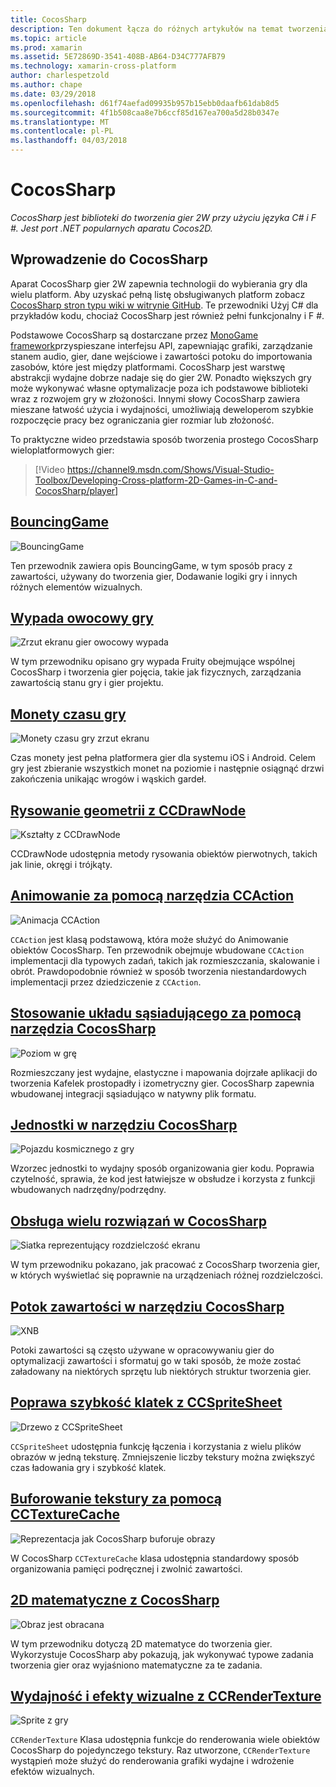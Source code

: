 ```yaml
---
title: CocosSharp
description: Ten dokument łącza do różnych artykułów na temat tworzenia gier z CocosSharp.
ms.topic: article
ms.prod: xamarin
ms.assetid: 5E72869D-3541-408B-AB64-D34C777AFB79
ms.technology: xamarin-cross-platform
author: charlespetzold
ms.author: chape
ms.date: 03/29/2018
ms.openlocfilehash: d61f74aefad09935b957b15ebb0daafb61dab8d5
ms.sourcegitcommit: 4f1b508caa8e7b6ccf85d167ea700a5d28b0347e
ms.translationtype: MT
ms.contentlocale: pl-PL
ms.lasthandoff: 04/03/2018
---
```

# <a name="cocossharp"></a>CocosSharp

_CocosSharp jest biblioteki do tworzenia gier 2W przy użyciu języka C# i F #. Jest port .NET popularnych aparatu Cocos2D._

## <a name="introduction-to-cocossharp"></a>Wprowadzenie do CocosSharp

Aparat CocosSharp gier 2W zapewnia technologii do wybierania gry dla wielu platform. Aby uzyskać pełną listę obsługiwanych platform zobacz [CocosSharp stron typu wiki w witrynie GitHub](https://github.com/mono/CocosSharp/wiki).
Te przewodniki Użyj C# dla przykładów kodu, chociaż CocosSharp jest również pełni funkcjonalny i F #.

Podstawowe CocosSharp są dostarczane przez [MonoGame framework](http://www.monogame.net/)przyspieszane interfejsu API, zapewniając grafiki, zarządzanie stanem audio, gier, dane wejściowe i zawartości potoku do importowania zasobów, które jest między platformami.
CocosSharp jest warstwę abstrakcji wydajne dobrze nadaje się do gier 2W.
Ponadto większych gry może wykonywać własne optymalizacje poza ich podstawowe biblioteki wraz z rozwojem gry w złożoności. Innymi słowy CocosSharp zawiera mieszane łatwość użycia i wydajności, umożliwiają deweloperom szybkie rozpoczęcie pracy bez ograniczania gier rozmiar lub złożoność.

To praktyczne wideo przedstawia sposób tworzenia prostego CocosSharp wieloplatformowych gier:

> [!Video https://channel9.msdn.com/Shows/Visual-Studio-Toolbox/Developing-Cross-platform-2D-Games-in-C-and-CocosSharp/player]

## <a name="bouncinggamegraphics-gamescocossharpbouncing-gamemd"></a>[BouncingGame](~/graphics-games/cocossharp/bouncing-game.md)

![BouncingGame](images/bouncing-game.png "BouncingGame")

Ten przewodnik zawiera opis BouncingGame, w tym sposób pracy z zawartości, używany do tworzenia gier, Dodawanie logiki gry i innych różnych elementów wizualnych.

## <a name="fruity-falls-gamegraphics-gamescocossharpfruity-fallsmd"></a>[Wypada owocowy gry](~/graphics-games/cocossharp/fruity-falls.md)

![Zrzut ekranu gier owocowy wypada](images/fruity-falls.png "owocowy wypada gier zrzut ekranu")

W tym przewodniku opisano gry wypada Fruity obejmujące wspólnej CocosSharp i tworzenia gier pojęcia, takie jak fizycznych, zarządzania zawartością stanu gry i gier projektu.  

## <a name="coin-time-gamegraphics-gamescocossharpcointimemd"></a>[Monety czasu gry](~/graphics-games/cocossharp/cointime.md)

![Monety czasu gry zrzut ekranu](images/cointime.png "monety czasu gry zrzut ekranu")

Czas monety jest pełna platformera gier dla systemu iOS i Android. Celem gry jest zbieranie wszystkich monet na poziomie i następnie osiągnąć drzwi zakończenia unikając wrogów i wąskich gardeł.

## <a name="drawing-geometry-with-ccdrawnodegraphics-gamescocossharpccdrawnodemd"></a>[Rysowanie geometrii z CCDrawNode](~/graphics-games/cocossharp/ccdrawnode.md)

![Kształty z CCDrawNode](images/ccdrawnode.png "narysowany CCDrawNode kształtów")

CCDrawNode udostępnia metody rysowania obiektów pierwotnych, takich jak linie, okręgi i trójkąty.

## <a name="animating-with-ccactiongraphics-gamescocossharpccactionmd"></a>[Animowanie za pomocą narzędzia CCAction](~/graphics-games/cocossharp/ccaction.md)

![Animacja CCAction](images/ccaction.png "A CCAction animacji")

`CCAction` jest klasą podstawową, która może służyć do Animowanie obiektów CocosSharp. Ten przewodnik obejmuje wbudowane `CCAction` implementacji dla typowych zadań, takich jak rozmieszczania, skalowanie i obrót. Prawdopodobnie również w sposób tworzenia niestandardowych implementacji przez dziedziczenie z `CCAction`.

## <a name="using-tiled-with-cocossharpgraphics-gamescocossharptiledmd"></a>[Stosowanie układu sąsiadującego za pomocą narzędzia CocosSharp](~/graphics-games/cocossharp/tiled.md)

![Poziom w grę](images/tiled.png "poziomu gry")

Rozmieszczany jest wydajne, elastyczne i mapowania dojrzałe aplikacji do tworzenia Kafelek prostopadły i izometryczny gier. CocosSharp zapewnia wbudowanej integracji sąsiadująco w natywny plik formatu.

## <a name="entities-in-cocossharpgraphics-gamescocossharpentitiesmd"></a>[Jednostki w narzędziu CocosSharp](~/graphics-games/cocossharp/entities.md)

![Pojazdu kosmicznego z gry](images/entities.png "pojazdu kosmicznego z gry")

Wzorzec jednostki to wydajny sposób organizowania gier kodu. Poprawia czytelność, sprawia, że kod jest łatwiejsze w obsłudze i korzysta z funkcji wbudowanych nadrzędny/podrzędny.

## <a name="handling-multiple-resolutions-in-cocossharpgraphics-gamescocossharpresolutionsmd"></a>[Obsługa wielu rozwiązań w CocosSharp](~/graphics-games/cocossharp/resolutions.md)

![Siatka reprezentujący rozdzielczość ekranu](images/resolutions.png "siatka reprezentujący rozdzielczość ekranu")

W tym przewodniku pokazano, jak pracować z CocosSharp tworzenia gier, w których wyświetlać się poprawnie na urządzeniach różnej rozdzielczości.

## <a name="cocossharp-content-pipelinegraphics-gamescocossharpcontent-pipelineindexmd"></a>[Potok zawartości w narzędziu CocosSharp](~/graphics-games/cocossharp/content-pipeline/index.md)

![XNB](images/content-pipeline.png "XNB")

Potoki zawartości są często używane w opracowywaniu gier do optymalizacji zawartości i sformatuj go w taki sposób, że może zostać załadowany na niektórych sprzętu lub niektórych struktur tworzenia gier.

## <a name="improving-frame-rate-with-ccspritesheetgraphics-gamescocossharpccspritesheetmd"></a>[Poprawa szybkość klatek z CCSpriteSheet](~/graphics-games/cocossharp/ccspritesheet.md)

![Drzewo z CCSpriteSheet](images/ccspritesheet.png "drzewa z CCSpriteSheet")

`CCSpriteSheet` udostępnia funkcję łączenia i korzystania z wielu plików obrazów w jedną teksturę. Zmniejszenie liczby tekstury można zwiększyć czas ładowania gry i szybkość klatek.

## <a name="texture-caching-using-cctexturecachegraphics-gamescocossharptexture-cachemd"></a>[Buforowanie tekstury za pomocą CCTextureCache](~/graphics-games/cocossharp/texture-cache.md)

![Reprezentacja jak CocosSharp buforuje obrazy](images/texture-cache.png "reprezentację jak CocosSharp buforuje obrazów")

W CocosSharp `CCTextureCache` klasa udostępnia standardowy sposób organizowania pamięci podręcznej i zwolnić zawartości. 

## <a name="2d-math-with-cocossharpgraphics-gamescocossharpmathmd"></a>[2D matematyczne z CocosSharp](~/graphics-games/cocossharp/math.md)

![Obraz jest obracana](images/math.png "za obrazu")

W tym przewodniku dotyczą 2D matematyce do tworzenia gier. Wykorzystuje CocosSharp aby pokazują, jak wykonywać typowe zadania tworzenia gier oraz wyjaśniono matematyczne za te zadania.

## <a name="performance-and-visual-effects-with-ccrendertexturegraphics-gamescocossharpccrendertexturemd"></a>[Wydajność i efekty wizualne z CCRenderTexture](~/graphics-games/cocossharp/ccrendertexture.md)

![Sprite z gry](images/ccrendertexture.png "sprite z gry")

`CCRenderTexture` Klasa udostępnia funkcje do renderowania wiele obiektów CocosSharp do pojedynczego tekstury. Raz utworzone, `CCRenderTexture` wystąpień może służyć do renderowania grafiki wydajne i wdrożenie efektów wizualnych.
